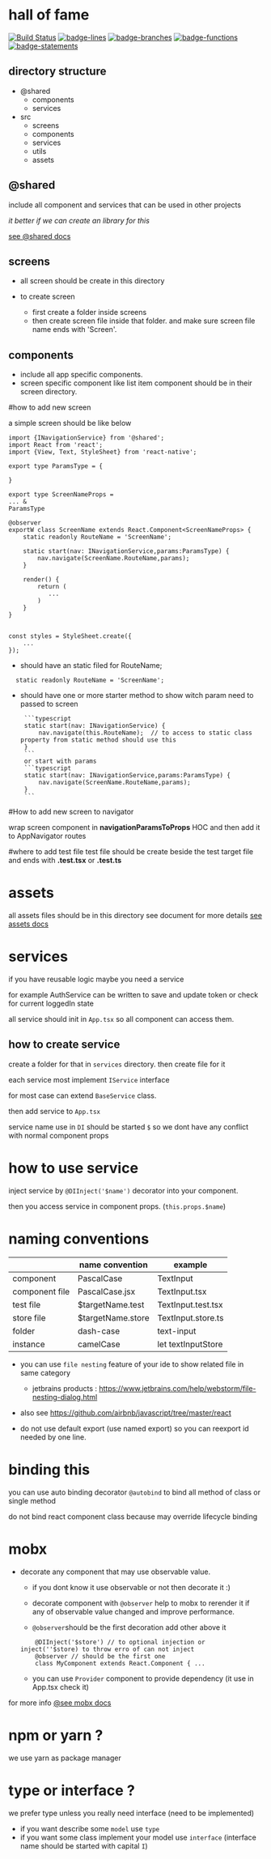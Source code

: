 ﻿# hall of fame
 [![Build Status](https://travis-ci.com/ahmaddehnavi/hall-of-fame.svg?branch=master)](https://travis-ci.com/ahmaddehnavi/hall-of-fame)
 [![badge-lines](badges/badge-lines.svg)](#)
 [![badge-branches](./badges/badge-branches.svg)](#)
 [![badge-functions](./badges/badge-functions.svg)](#)
 [![badge-statements](./badges/badge-statements.svg)](#)

## directory structure
* @shared
   * components
   * services 
* src
   * screens
   * components
   * services
   * utils
   * assets
  
## @shared
include all component and services that can be used in other projects

_it better if we can create an library for this_

[see @shared docs](./@shared/README.md)

 
## screens
* all screen should be create in this directory
* to create screen 
    
    * first create a folder inside screens 
    * then create screen file inside that folder.
     and make sure screen file name ends with 'Screen'.
 
## components
  * include all app specific components.
  * screen specific component like list item component should be in their screen directory.


#how to add new screen

a simple screen should be like below

```
import {INavigationService} from '@shared';
import React from 'react';
import {View, Text, StyleSheet} from 'react-native';

export type ParamsType = {
    
}

export type ScreenNameProps = 
... &
ParamsType

@observer
exportW class ScreenName extends React.Component<ScreenNameProps> {
    static readonly RouteName = 'ScreenName';

    static start(nav: INavigationService,params:ParamsType) {
        nav.navigate(ScreenName.RouteName,params);
    }

    render() {
        return (
           ...
        )
    }
}


const styles = StyleSheet.create({
    ...
});
```

* should have an static filed for RouteName;

```
  static readonly RouteName = 'ScreenName';
```
*  should have one or more starter method to show witch param need to passed to screen

        ```typescript
        static start(nav: INavigationService) {
            nav.navigate(this.RouteName);  // to access to static class property from static method should use this
        }
        ```
        or start with params
        ```typescript
        static start(nav: INavigationService,params:ParamsType) {
            nav.navigate(ScreenName.RouteName,params);
        }
        ```
#How to add new screen to navigator

wrap screen component in **navigationParamsToProps** HOC
and then add it to AppNavigator routes



#where to add test file
test file should be create beside the test target file and
ends with **.test.tsx** or **.test.ts**


# assets 
all assets files should be in this directory
see document for more details
[see assets docs](/src/assets/README.md)


# services
if you have reusable logic maybe you need a service

for example AuthService can be written to save and update token or check for current loggedIn state 

all service should init in `App.tsx` so all component can access them.

## how to create service

create a folder for that in `services` directory.
then create file for it 

each service most implement `IService` interface

for most case can extend `BaseService` class.

then add service to `App.tsx`

service name use in `DI` should be started `$` so we dont have any conflict with normal component props

# how to use service

inject service by `@DIInject('$name')` decorator into your component.

then you access service in component props. (`this.props.$name`)


# naming conventions
|                       | name convention        | example    |
| -------------         | -------------          | ---------- |
|  component            | PascalCase             | TextInput
|  component file       | PascalCase.jsx         | TextInput.tsx
|  test file            | $targetName.test       | TextInput.test.tsx
|  store file           | $targetName.store      | TextInput.store.ts
|  folder               | dash-case              | text-input
|  instance             | camelCase              | let textInputStore   

* you can use `file nesting` feature of your ide to show related file in same category 
    *  jetbrains products :  https://www.jetbrains.com/help/webstorm/file-nesting-dialog.html
* also see https://github.com/airbnb/javascript/tree/master/react


* do not use default export (use named export) so you can reexport id needed by one line.

 
# binding this
you can use auto binding decorator `@autobind` to bind all method of class or single method

do not bind react component class because may override lifecycle binding



# mobx
* decorate any component that may use observable value.
    * if you dont know it use observable or not then decorate it :)
    * decorate component with  `@observer` help to mobx to rerender it 
    if any of observable value changed and improve performance.
    
    * `@observer`should be the first decoration add other above it   
    ```
        @DIInject('$store') // to optional injection or inject(''$store) to throw erro of can not inject
        @observer // should be the first one
        class MyComponent extends React.Component { ...
    ``` 
    *  you can use `Provider` component to provide dependency (it use in App.tsx check it)
 
 for more info [@see mobx docs](https://mobx.js.org/)
 
 
 # npm or yarn ?
 we use yarn as package manager
 
 
 # type or interface ?
 
we prefer type unless you really need interface (need to be implemented)
*  if you want describe some `model` use `type`
* if you want some class implement your model use `interface` 
(interface name should be started with capital `I`)